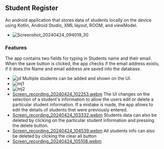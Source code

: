 ## Student Register
An android application that stores data of students locally on the device using Kotlin, Android Studio, XML layout, ROOM, and viewModel.
- ![Screenshot_20240424_094019_30](https://github.com/Oluwadhara/Student-Register/assets/99046185/ac3db1a7-1ba9-41de-ac7a-b53ab214c31f)
### Features
The app contains two fields for typing in Students name and their email. When the save button is clicked, the app checks if the email address exists, if it does the Name and email address are saved into the database.
- ![jd](https://github.com/Oluwadhara/Student-Register/assets/99046185/8dcd3b52-e1ad-45bc-97fa-1766029658d1)
Multiple students can be added and shown on the UI.
- ![mj1](https://github.com/Oluwadhara/Student-Register/assets/99046185/4bb84a2f-1c11-439b-aef2-b12c8665c169)
- ![mj2](https://github.com/Oluwadhara/Student-Register/assets/99046185/b349ed17-2836-46df-b9be-6dcf422e3889)
- [Screen_recording_20240424_102253.webm](https://github.com/Oluwadhara/Student-Register/assets/99046185/73de3f85-58dc-4975-a5a7-505386bede46)
The UI changes on the selection of a student's information to allow the users edit or delete a particular student information. If a mistake is made, the app allows to edit the details of students thet were previously entered.
- [Screen_recording_20240424_103332.webm](https://github.com/Oluwadhara/Student-Register/assets/99046185/ab6d9595-d337-4553-b73b-b279e1848234)
Students data can also be deleted by clicking on the particular student information and pressing the delete button.
- [Screen_recording_20240424_104539.webm](https://github.com/Oluwadhara/Student-Register/assets/99046185/d49aa9df-4d80-4f27-8fd4-775cf955365d)
All students info can also be deleted by clicking the clear all button
- [Screen_recording_20240424_105108.webm](https://github.com/Oluwadhara/Student-Register/assets/99046185/3c277563-8336-49b0-b3db-e74248af7b80)
